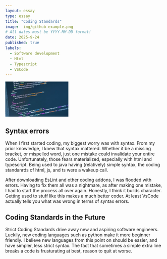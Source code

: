 ```yaml
---
layout: essay
type: essay
title: "Coding Standards"
image:  img/github-example.png
# All dates must be YYYY-MM-DD format!
date: 2025-9-24
published: true
labels:
  - Software development
  - Html
  - Typescript
  - VSCode
---
```

<img width="200px" 
     class="rounded float-start pe-4" 
     src="../img/CodingImage.png" >

## Syntax errors 

When I first started coding, my biggest worry was with syntax. From my prior knowledge, I knew that syntax mattered. Whether it be a missing bracket, or mispelled word, just one mistake could invalidate your entire code. Unfortunately, those fears materialized, especially with html and typescript. Being used to java having (relatively) simple syntax, the coding standanrds of html, js, and ts were a wakeup call. 

After downloading EsLint and other coding addons, I was flooded with errors. Having to fix them all was a nightmare, as after making one mistake, I had to start the process all over again. Honestly, I think it builds character. Getting used to stuff like this makes a much better coder. At least VsCode actually tells you what was wrong in terms of syntax errors. 

## Coding Standards in the Future

Strict Coding Standards drive away new and aspiring software engineers. Luckily, new coding languages such as python make it more beginner friendly. I believe new languages from this point on should be easier, and have simpler, less strict syntax. The fact that sometimes a simple extra line breaks a code is frusturating at best, reason to quit at worse. 

